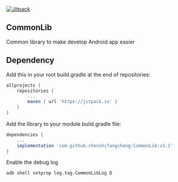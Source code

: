 [![Jitpack](https://jitpack.io/v/chenshifangcheng/CommonLib.svg)](https://jitpack.io/#chenshifangcheng/CommonLib)

## CommonLib
Common library to make develop Android app easier

## Dependency
Add this in your root build.gradle at the end of repositories:

``` groovy
allprojects {
    repositories {
        ...
        maven { url 'https://jitpack.io' }
    }
}
```

Add the library to your module build.gradle file:
``` groovy
dependencies {
    ...
    implementation 'com.github.chenshifangcheng:CommonLib:v1.1'
}
```

Enable the debug log
```
adb shell setprop log.tag.CommonLibLog D
```